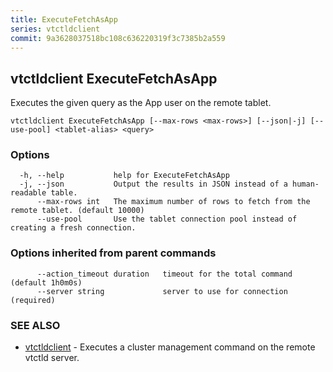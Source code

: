 ```yaml
---
title: ExecuteFetchAsApp
series: vtctldclient
commit: 9a3628037518bc108c636220319f3c7385b2a559
---
```

## vtctldclient ExecuteFetchAsApp

Executes the given query as the App user on the remote tablet.

```
vtctldclient ExecuteFetchAsApp [--max-rows <max-rows>] [--json|-j] [--use-pool] <tablet-alias> <query>
```

### Options

```
  -h, --help           help for ExecuteFetchAsApp
  -j, --json           Output the results in JSON instead of a human-readable table.
      --max-rows int   The maximum number of rows to fetch from the remote tablet. (default 10000)
      --use-pool       Use the tablet connection pool instead of creating a fresh connection.
```

### Options inherited from parent commands

```
      --action_timeout duration   timeout for the total command (default 1h0m0s)
      --server string             server to use for connection (required)
```

### SEE ALSO

* [vtctldclient](../)	 - Executes a cluster management command on the remote vtctld server.

